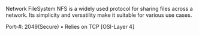 Network FileSystem 
 NFS is a widely used protocol for sharing files across a network. Its simplicity and versatility make it suitable for various use cases.

Port-#:	       2049(Secure)     • Relies on TCP [OSI-Layer 4]